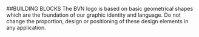 ##BUILDING BLOCKS
The BVN logo is based on basic geometrical shapes which are the foundation of our graphic identity and language.
Do not change the proportion, design or positioning of these design elements in any application.
